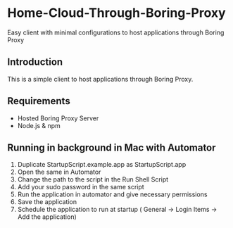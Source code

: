 # Home-Cloud-Through-Boring-Proxy
Easy client with minimal configurations to host applications through Boring Proxy


## Introduction
This is a simple client to host applications through Boring Proxy.

## Requirements
- Hosted Boring Proxy Server
- Node.js & npm

## Running in background in Mac with Automator
1. Duplicate StartupScript.example.app as StartupScript.app
2. Open the same in Automator
3. Change the path to the script in the Run Shell Script
4. Add your sudo password in the same script
5. Run the application in automator and give necessary permissions
6. Save the application
7. Schedule the application to run at startup ( General -> Login Items -> Add the application)